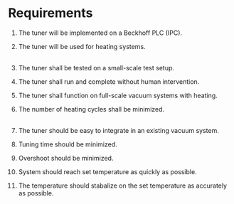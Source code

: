 # Requirements

1. The tuner will be implemented on a Beckhoff PLC (IPC).
2. The tuner will be used for heating systems.<br><br>

3. The tuner shall be tested on a small-scale test setup.
4. The tuner shall run and complete without human intervention.
5. The tuner shall function on full-scale vacuum systems with heating.
6. The number of heating cycles shall be minimized.<br><br>

7. The tuner should be easy to integrate in an existing vacuum system.
8. Tuning time should be minimized.
9. Overshoot should be minimized.
10. System should reach set temperature as quickly as possible.
11. The temperature should stabalize on the set temperature as accurately as possible.